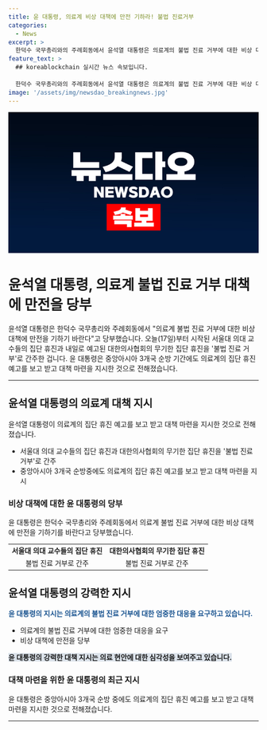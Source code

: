 ```yaml
---
title: 윤 대통령, 의료계 비상 대책에 만전 기하라! 불법 진료거부
categories:
  - News
excerpt: >
  한덕수 국무총리와의 주례회동에서 윤석열 대통령은 의료계의 불법 진료 거부에 대한 비상 대책을 만전히 할 것을 당부했습니다. 서울대 의대 교수들의 집단 휴진과 내일로 예고된 대한의사협회의 무기한 집단 휴진을 '불법 진료 거부'로 간주한 것으로 알려졌습니다. 또한, 중앙아시아 3개국 순방 기간에도 의료계의 집단 휴진 예고를 받고 대책 마련을 지시한 것으로 보고되었습니다. (150자)
feature_text: >
  ## koreablockchain 실시간 뉴스 속보입니다.

  한덕수 국무총리와의 주례회동에서 윤석열 대통령은 의료계의 불법 진료 거부에 대한 비상 대책을 만전히 할 것을 당부했습니다. 서울대 의대 교수들의 집단 휴진과 내일로 예고된 대한의사협회의 무기한 집단 휴진을 '불법 진료 거부'로 간주한 것으로 알려졌습니다. 또한, 중앙아시아 3개국 순방 기간에도 의료계의 집단 휴진 예고를 받고 대책 마련을 지시한 것으로 보고되었습니다. (150자)
image: '/assets/img/newsdao_breakingnews.jpg'
---
```


<p><img src="/assets/img/newsdao_breakingnews.jpg" alt="koreablockchain 속보" /></p>

<h1>윤석열 대통령, 의료계 불법 진료 거부 대책에 만전을 당부</h1>

<p data-ke-size="size16">윤석열 대통령은 한덕수 국무총리와 주례회동에서 "의료계 불법 진료 거부에 대한 비상 대책에 만전을 기하기 바란다"고 당부했습니다. 오늘(17일)부터 시작된 서울대 의대 교수들의 집단 휴진과 내일로 예고된 대한의사협회의 무기한 집단 휴진을 '불법 진료 거부'로 간주한 겁니다. 윤 대통령은 중앙아시아 3개국 순방 기간에도 의료계의 집단 휴진 예고를 보고 받고 대책 마련을 지시한 것으로 전해졌습니다.</p>

<hr>

<h2 data-ke-size="size26">윤석열 대통령의 의료계 대책 지시</h2>

<p data-ke-size="size16">윤석열 대통령이 의료계의 집단 휴진 예고를 보고 받고 대책 마련을 지시한 것으로 전해졌습니다.</p>

<ul>
  <li>서울대 의대 교수들의 집단 휴진과 대한의사협회의 무기한 집단 휴진을 '불법 진료 거부'로 간주</li>
  <li>중앙아시아 3개국 순방중에도 의료계의 집단 휴진 예고를 보고 받고 대책 마련을 지시</li>
</ul>

<h3>비상 대책에 대한 윤 대통령의 당부</h3>

<p data-ke-size="size16">윤 대통령은 한덕수 국무총리와 주례회동에서 의료계 불법 진료 거부에 대한 비상 대책에 만전을 기하기를 바란다고 당부했습니다.</p>

<table>
  <tr>
    <td style="text-align: center; height: 17px;"><b>서울대 의대 교수들의 집단 휴진</b></td>
    <td style="text-align: center; height: 17px;"><b>대한의사협회의 무기한 집단 휴진</b></td>
  </tr>
  <tr>
    <td style="text-align: center; height: 17px;">불법 진료 거부로 간주</td>
    <td style="text-align: center; height: 17px;">불법 진료 거부로 간주</td>
  </tr>
</table>

<h2 data-ke-size="size26">윤석열 대통령의 강력한 지시</h2>

<p data-ke-size="size16"><b><span style="color: #1a5490;">윤 대통령의 지시는 의료계의 불법 진료 거부에 대한 엄중한 대응을 요구하고 있습니다.</span></b></p>

<ul>
  <li>의료계의 불법 진료 거부에 대한 엄중한 대응을 요구</li>
  <li>비상 대책에 만전을 당부</li>
</ul>

<p data-ke-size="size16"><b><span style="background-color: #21538527;">윤 대통령의 강력한 대책 지시는 의료 현안에 대한 심각성을 보여주고 있습니다.</span></b></p>

<h3>대책 마련을 위한 윤 대통령의 최근 지시</h3>

<p data-ke-size="size16">윤 대통령은 중앙아시아 3개국 순방 중에도 의료계의 집단 휴진 예고를 보고 받고 대책 마련을 지시한 것으로 전해졌습니다.</p>

<hr>

